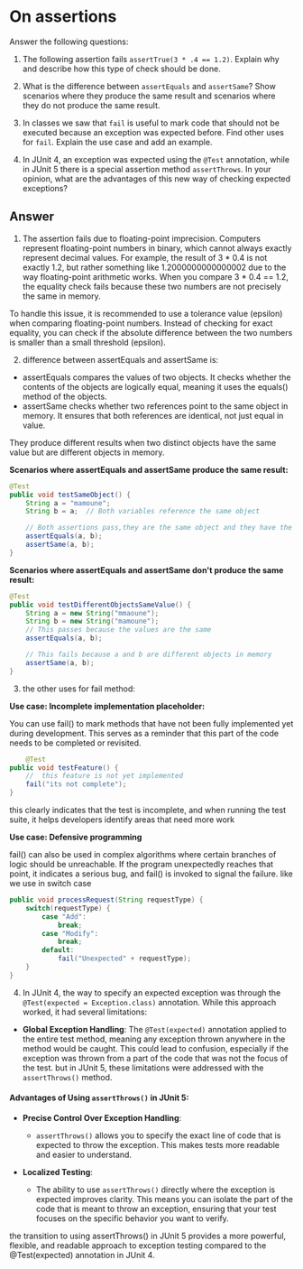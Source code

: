 # On assertions

Answer the following questions:

1. The following assertion fails `assertTrue(3 * .4 == 1.2)`. Explain why and describe how this type of check should be done.

2. What is the difference between `assertEquals` and `assertSame`? Show scenarios where they produce the same result and scenarios where they do not produce the same result.

3. In classes we saw that `fail` is useful to mark code that should not be executed because an exception was expected before. Find other uses for `fail`. Explain the use case and add an example.

4. In JUnit 4, an exception was expected using the `@Test` annotation, while in JUnit 5 there is a special assertion method `assertThrows`. In your opinion, what are the advantages of this new way of checking expected exceptions?

## Answer
1. The assertion fails due to floating-point imprecision. Computers represent floating-point numbers in binary, which cannot always exactly represent decimal values. For example, the result of 3 * 0.4 is not exactly 1.2, but rather something like 1.2000000000000002 due to the way floating-point arithmetic works. When you compare 3 * 0.4 == 1.2, the equality check fails because these two numbers are not precisely the same in memory.

To handle this issue, it is recommended to use a tolerance value (epsilon) when comparing floating-point numbers. Instead of checking for exact equality, you can check if the absolute difference between the two numbers is smaller than a small threshold (epsilon).

2. difference between assertEquals and assertSame is: 
- assertEquals compares the values of two objects. It checks whether the contents of the objects are logically equal, meaning it uses the equals() method of the objects.
- assertSame checks whether two references point to the same object in memory. It ensures that both references are identical, not just equal in value.

They produce different results when two distinct objects have the same value but are different objects in memory.

**Scenarios where assertEquals and assertSame produce the same result:**
```java
@Test
public void testSameObject() {
    String a = "mamoune";
    String b = a;  // Both variables reference the same object

    // Both assertions pass,they are the same object and they have the same value
    assertEquals(a, b); 
    assertSame(a, b);
}
 ```

**Scenarios where assertEquals and assertSame don't produce the same result:**

```java
@Test
public void testDifferentObjectsSameValue() {
    String a = new String("mmaoune");
    String b = new String("mamoune");
    // This passes because the values are the same 
    assertEquals(a, b); 

    // This fails because a and b are different objects in memory
    assertSame(a, b);
}
```
3. the other uses for fail method:

**Use case: Incomplete implementation placeholder:**

You can use fail() to mark methods that have not been fully implemented yet during development. This serves as a reminder that this part of the code needs to be completed or revisited.
```java
	@Test
public void testFeature() {
    //  this feature is not yet implemented
    fail("its not complete");
}
```

this clearly indicates that the test is incomplete, and when running the test suite, it helps developers identify areas that need more work   

**Use case: Defensive programming**   

fail() can also be used in complex algorithms where certain branches of logic should be unreachable. If the program unexpectedly reaches that point, it indicates a serious bug, and fail() is invoked to signal the failure.
like we use in switch case   

```java
public void processRequest(String requestType) {
    switch(requestType) {
        case "Add":
            break;
        case "Modify":
            break;
        default:
            fail("Unexpected" + requestType);
    }
}
```
4. In JUnit 4, the way to specify an expected exception was through the `@Test(expected = Exception.class)` annotation. While this approach worked, it had several limitations:

- **Global Exception Handling**: The `@Test(expected)` annotation applied to the entire test method, meaning any exception thrown anywhere in the method would be caught. This could lead to confusion, especially if the exception was thrown from a part of the code that was not the focus of the test.
but in JUnit 5, these limitations were addressed with the `assertThrows()` method.

#### Advantages of Using `assertThrows()` in JUnit 5:

- **Precise Control Over Exception Handling**: 
  - `assertThrows()` allows you to specify the exact line of code that is expected to throw the exception. This makes tests more readable and easier to understand.

- **Localized Testing**: 
  - The ability to use `assertThrows()` directly where the exception is expected improves clarity. This means you can isolate the part of the code that is meant to throw an exception, ensuring that your test focuses on the specific behavior you want to verify.

the transition to using assertThrows() in JUnit 5 provides a more powerful, flexible, and readable approach to exception testing compared to the @Test(expected) annotation in JUnit 4.
